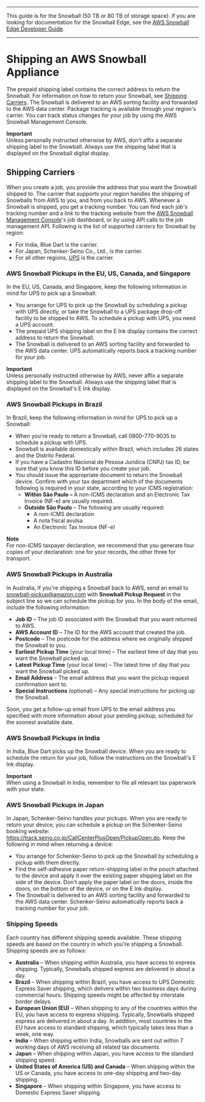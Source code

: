 --------

This guide is for the Snowball \(50 TB or 80 TB of storage space\)\. If you are looking for documentation for the Snowball Edge, see the [AWS Snowball Edge Developer Guide](http://docs.aws.amazon.com/snowball/latest/developer-guide/whatisedge.html)\.

--------

# Shipping an AWS Snowball Appliance<a name="mailing-storage"></a>

The prepaid shipping label contains the correct address to return the Snowball\. For information on how to return your Snowball, see [Shipping Carriers](#carriers)\. The Snowball is delivered to an AWS sorting facility and forwarded to the AWS data center\. Package tracking is available through your region's carrier\. You can track status changes for your job by using the AWS Snowball Management Console\.

**Important**  
Unless personally instructed otherwise by AWS, don't affix a separate shipping label to the Snowball\. Always use the shipping label that is displayed on the Snowball digital display\.

## Shipping Carriers<a name="carriers"></a>

When you create a job, you provide the address that you want the Snowball shipped to\. The carrier that supports your region handles the shipping of Snowballs from AWS to you, and from you back to AWS\. Whenever a Snowball is shipped, you get a tracking number\. You can find each job's tracking number and a link to the tracking website from the [AWS Snowball Management Console](https://console.aws.amazon.com/importexport/home?region=us-west-2)'s job dashboard, or by using API calls to the job management API\. Following is the list of supported carriers for Snowball by region:
+ For India, Blue Dart is the carrier\.
+ For Japan, Schenker\-Seino Co\., Ltd\., is the carrier\.
+ For all other regions, [UPS](https://www.ups.com/) is the carrier\.

### AWS Snowball Pickups in the EU, US, Canada, and Singapore<a name="standard-pickup"></a>

In the EU, US, Canada, and Singapore, keep the following information in mind for UPS to pick up a Snowball:
+ You arrange for UPS to pick up the Snowball by scheduling a pickup with UPS directly, or take the Snowball to a UPS package drop\-off facility to be shipped to AWS\. To schedule a pickup with UPS, you need a UPS account\.
+ The prepaid UPS shipping label on the E Ink display contains the correct address to return the Snowball\.
+ The Snowball is delivered to an AWS sorting facility and forwarded to the AWS data center\. UPS automatically reports back a tracking number for your job\.

**Important**  
Unless personally instructed otherwise by AWS, never affix a separate shipping label to the Snowball\. Always use the shipping label that is displayed on the Snowball's E Ink display\.

### AWS Snowball Pickups in Brazil<a name="Brazil-pickup"></a>

In Brazil, keep the following information in mind for UPS to pick up a Snowball:
+ When you're ready to return a Snowball, call 0800\-770\-9035 to schedule a pickup with UPS\.
+ Snowball is available domestically within Brazil, which includes 26 states and the Distrito Federal\.
+ If you have a Cadastro Nacional de Pessoa Juridica \(CNPJ\) tax ID, be sure that you know this ID before you create your job\.
+ You should issue the appropriate document to return the Snowball device\. Confirm with your tax department which of the documents following is required in your state, according to your ICMS registration:
  + **Within São Paulo –** A non\-ICMS declaration and an Electronic Tax Invoice \(NF\-e\) are usually required\.
  + **Outside São Paulo** – The following are usually required:
    + A non\-ICMS declaration
    + A nota fiscal avulsa
    + An Electronic Tax Invoice \(NF\-e\)

**Note**  
For non\-ICMS taxpayer declaration, we recommend that you generate four copies of your declaration: one for your records, the other three for transport\.

### AWS Snowball Pickups in Australia<a name="Australia-pickup"></a>

In Australia, if you're shipping a Snowball back to AWS, send an email to [snowball\-pickup@amazon\.com](mailto:snowball-pickup@amazon.com) with **Snowball Pickup Request** in the subject line so we can schedule the pickup for you\. In the body of the email, include the following information:
+ **Job ID** – The job ID associated with the Snowball that you want returned to AWS\.
+ **AWS Account ID** – The ID for the AWS account that created the job\.
+ **Postcode** – The postcode for the address where we originally shipped the Snowball to you\.
+ **Earliest Pickup Time** \(your local time\) – The earliest time of day that you want the Snowball picked up\.
+ **Latest Pickup Time** \(your local time\) – The latest time of day that you want the Snowball picked up\.
+ **Email Address** – The email address that you want the pickup request confirmation sent to\.
+ **Special Instructions** \(optional\) – Any special instructions for picking up the Snowball\.

Soon, you get a follow\-up email from UPS to the email address you specified with more information about your pending pickup, scheduled for the soonest available date\.

### AWS Snowball Pickups in India<a name="India-pickup"></a>

In India, Blue Dart picks up the Snowball device\. When you are ready to schedule the return for your job, follow the instructions on the Snowball's E Ink display\.

**Important**  
When using a Snowball in India, remember to file all relevant tax paperwork with your state\.

### AWS Snowball Pickups in Japan<a name="Japan-pickup"></a>

In Japan, Schenker\-Seino handles your pickups\. When you are ready to return your device, you can schedule a pickup on the Schenker\-Seino booking website: [https://track\.seino\.co\.jp/CallCenterPlusOpen/PickupOpen\.do](https://track.seino.co.jp/CallCenterPlusOpen/PickupOpen.do)\. Keep the following in mind when returning a device:
+ You arrange for Schenker\-Seino to pick up the Snowball by scheduling a pickup with them directly\.
+ Find the self\-adhesive paper return\-shipping label in the pouch attached to the device and apply it over the existing paper shipping label on the side of the device\. Don't apply the paper label on the doors, inside the doors, on the bottom of the device, or on the E Ink display\.
+ The Snowball is delivered to an AWS sorting facility and forwarded to the AWS data center\. Schenker\-Seino automatically reports back a tracking number for your job\.

### Shipping Speeds<a name="shippingspeeds"></a>

Each country has different shipping speeds available\. These shipping speeds are based on the country in which you're shipping a Snowball\. Shipping speeds are as follows:
+ **Australia** – When shipping within Australia, you have access to express shipping\. Typically, Snowballs shipped express are delivered in about a day\.
+ **Brazil** – When shipping within Brazil, you have access to UPS Domestic Express Saver shipping, which delivers within two business days during commercial hours\. Shipping speeds might be affected by interstate border delays\.
+ **European Union \(EU\)** – When shipping to any of the countries within the EU, you have access to express shipping\. Typically, Snowballs shipped express are delivered in about a day\. In addition, most countries in the EU have access to standard shipping, which typically takes less than a week, one way\.
+ **India** – When shipping within India, Snowballs are sent out within 7 working days of AWS receiving all related tax documents\.
+ **Japan** – When shipping within Japan, you have access to the standard shipping speed\.
+ **United States of America \(US\) and Canada** – When shipping within the US or Canada, you have access to one\-day shipping and two\-day shipping\.
+ **Singapore** – When shipping within Singapore, you have access to Domestic Express Saver shipping\.